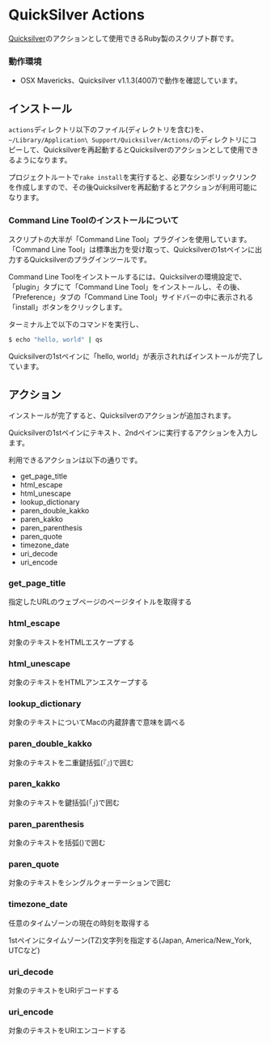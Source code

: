 # QuickSilver Actions

[Quicksilver](http://qsapp.com)のアクションとして使用できるRuby製のスクリプト群です。

### 動作環境

- OSX Mavericks、Quicksilver v1.1.3(4007)で動作を確認しています。

## インストール

`actions`ディレクトリ以下のファイル(ディレクトリを含む)を、`~/Library/Application\ Support/Quicksilver/Actions/`のディレクトリにコピーして、Quicksilverを再起動するとQuicksilverのアクションとして使用できるようになります。

プロジェクトルートで`rake install`を実行すると、必要なシンボリックリンクを作成しますので、その後Quicksilverを再起動するとアクションが利用可能になります。

### Command Line Toolのインストールについて

スクリプトの大半が「Command Line Tool」プラグインを使用しています。「Command Line Tool」は標準出力を受け取って、Quicksilverの1stペインに出力するQuicksilverのプラグインツールです。

Command Line Toolをインストールするには、Quicksilverの環境設定で、「plugin」タブにて「Command Line Tool」をインストールし、その後、「Preference」タブの「Command Line Tool」サイドバーの中に表示される「install」ボタンをクリックします。

ターミナル上で以下のコマンドを実行し、

```bash
$ echo "hello, world" | qs
```

Quicksilverの1stペインに「hello, world」が表示されればインストールが完了しています。

## アクション

インストールが完了すると、Quicksilverのアクションが追加されます。

Quicksilverの1stペインにテキスト、2ndペインに実行するアクションを入力します。

利用できるアクションは以下の通りです。

- get\_page\_title
- html\_escape
- html\_unescape
- lookup\_dictionary
- paren\_double\_kakko
- paren\_kakko
- paren\_parenthesis
- paren\_quote
- timezone\_date
- uri\_decode
- uri\_encode

### get\_page\_title

指定したURLのウェブページのページタイトルを取得する

### html\_escape

対象のテキストをHTMLエスケープする

### html\_unescape

対象のテキストをHTMLアンエスケープする

### lookup\_dictionary

対象のテキストについてMacの内蔵辞書で意味を調べる

### paren\_double\_kakko

対象のテキストを二重鍵括弧(『』)で囲む

### paren\_kakko

対象のテキストを鍵括弧(「」)で囲む

### paren\_parenthesis

対象のテキストを括弧()で囲む

### paren\_quote

対象のテキストをシングルクォーテーションで囲む

### timezone\_date

任意のタイムゾーンの現在の時刻を取得する

1stペインにタイムゾーン(TZ)文字列を指定する(Japan, America/New\_York, UTCなど)

### uri\_decode

対象のテキストをURIデコードする

### uri\_encode

対象のテキストをURIエンコードする

